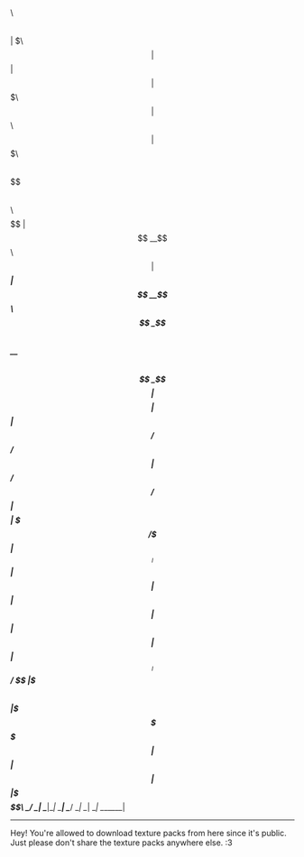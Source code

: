 $$\      $$\           $$\                                             
$$ | $\  $$ |          $$ |                                            
$$ |$$$\ $$ | $$$$$$\  $$ | $$$$$$$\  $$$$$$\  $$$$$$\$$$$\   $$$$$$\  
$$ $$ $$\$$ |$$  __$$\ $$ |$$  _____|$$  __$$\ $$  _$$  _$$\ $$  __$$\ 
$$$$  _$$$$ |$$$$$$$$ |$$ |$$ /      $$ /  $$ |$$ / $$ / $$ |$$$$$$$$ |
$$$  / \$$$ |$$   ____|$$ |$$ |      $$ |  $$ |$$ | $$ | $$ |$$   ____|
$$  /   \$$ |\$$$$$$$\ $$ |\$$$$$$$\ \$$$$$$  |$$ | $$ | $$ |\$$$$$$$\ 
\__/     \__| \_______|\__| \_______| \______/ \__| \__| \__| \_______|
                                                                       
                                                                       
-----------------------------------------------------------------------------------------
Hey! You're allowed to download texture packs from here since it's public. Just please don't share the texture packs anywhere else. :3
